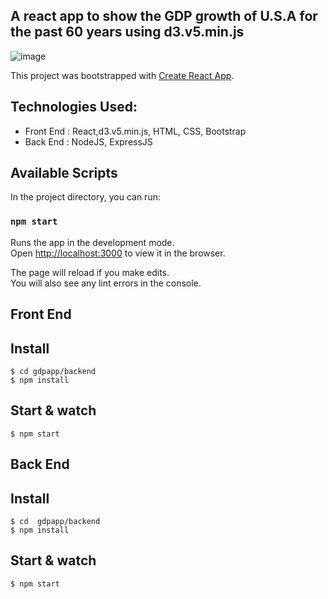 
## A react app to show the GDP growth of U.S.A for the past 60 years using d3.v5.min.js



![image](https://user-images.githubusercontent.com/42900784/56979808-7873ca00-6b2f-11e9-8704-b8373242b38f.png)



This project was bootstrapped with [Create React App](https://github.com/facebook/create-react-app).

## Technologies Used:
  * Front End : React,d3.v5.min.js, HTML, CSS, 					Bootstrap
  * Back End  : NodeJS, ExpressJS

 
## Available Scripts

In the project directory, you can run:

### `npm start`

Runs the app in the development mode.<br>
Open [http://localhost:3000](http://localhost:3000) to view it in the browser.

The page will reload if you make edits.<br>
You will also see any lint errors in the console.


## Front End 
## Install

    $ cd gdpapp/backend
    $ npm install

## Start & watch

    $ npm start

    
## Back End 
## Install

    $ cd  gdpapp/backend
    $ npm install

## Start & watch

	$ npm start

